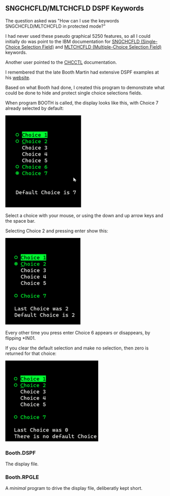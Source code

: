 ## SNGCHCFLD/MLTCHCFLD DSPF Keywords

The question asked was "How can I use the keywords SNGCHCFLD/MLTCHCFLD in protected mode?"

I had never used these pseudo graphical 5250 features, so all I could initially do was point to the IBM documentation for [SNGCHCFLD (Single-Choice Selection Field)](https://www.ibm.com/docs/en/i/7.5?topic=dkedfp4t8-sngchcfld-single-choice-selection-field-keyword-display-files) and 
[MLTCHCFLD (Multiple-Choice Selection Field)](https://www.ibm.com/docs/en/i/7.5?topic=dkedfp4t8-mltchcfld-multiple-choice-selection-field-keyword-display-files) keywords.

Another user pointed to the [CHCCTL](https://www.ibm.com/docs/en/i/7.5?topic=80-chcctl-choice-control-keyword-display-files) documentation.

I remembered that the late Booth Martin had extensive DSPF examples at his [website](https://martinvt.pocnet.net/index.html).

Based on what Booth had done, I created this program to demonstrate what could be done to hide and protect single choice selections fields.

When program BOOTH is called, the display looks like this, with Choice 7 already selected by default:

![alt text](./Images/booth1.png)

Select a choice with your mouse, or using the down and up arrow keys and the space bar.

Selecting Choice 2 and pressing enter show this: 

![alt text](./Images/booth2.png)

Every other time you press enter Choice 6 appears or disappears, by flipping *IN01.

If you clear the default selection and make no selection, then zero is returned for that choice:

![alt text](./Images/booth3.png)

### Booth.DSPF
 The display file.

 ### Booth.RPGLE

 A *minimal* program to drive the display file, deliberatly kept short.
